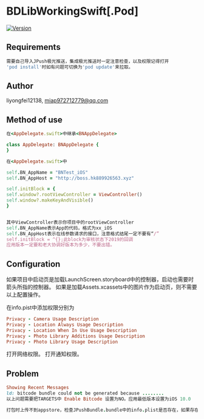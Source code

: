 # BDLibWorkingSwift[.Pod]


[![Version](https://img.shields.io/cocoapods/v/BDLibWorkingSwift.svg?style=flat)](https://cocoapods.org/pods/BDLibWorkingSwift)


## Requirements
```ruby
需要自己导入JPush极光推送，集成极光推送时一定注意检查，以及权限记得打开
'pod install'时如有问题可切换为'pod update'来拉取。
```

## Author

liyongfei12138, miap972712779@qq.com

## Method of use
```ruby
在<AppDelegate.swift>中继承<BNAppDelegate> 

class AppDelegate: BNAppDelegate {
}
```
```ruby
在<AppDelegate.swift>中

self.BN_AppName = "BNTest_iOS"
self.BN_AppHost = "http://boss.hk889926563.xyz"

self.initBlock = {
self.window?.rootViewController = ViewController()
self.window?.makeKeyAndVisible()
}


其中ViewController表示你项目中的rootViewController
self.BN_AppName表示App的代码，格式为xx_iOS
self.BN_AppHost表示在线参数请求的接口，注意格式结尾一定不要有“/”
self.initBlock = ^{};此block为审核状态下2019的回调
应用版本一定要和老大协调好版本为多少，不要出错。
```


## Configuration

如果项目中启动页是加载LaunchScreen.storyboard中的控制器，启动也需要时箭头所指的控制器。
如果是加载Assets.xcassets中的图片作为启动页，则不需要以上配置操作。


在info.pist中添加权限分别为

```ruby
Privacy - Camera Usage Description
Privacy - Location Always Usage Description
Privacy - Location When In Use Usage Description
Privacy - Photo Library Additions Usage Description
Privacy - Photo Library Usage Description
```
打开网络权限。
打开通知权限。

## Problem

```ruby
Showing Recent Messages
ld: bitcode bundle could not be generated because ........
以上问题需要把TARGETS中 Enable Bitcode 设置为NO。应用最低版本设置为iOS 10.0

打包时上传不到appstore，检查JPushBundle.bundle中的info.plist是否存在，如果存在就删除继续打包上传。

```

